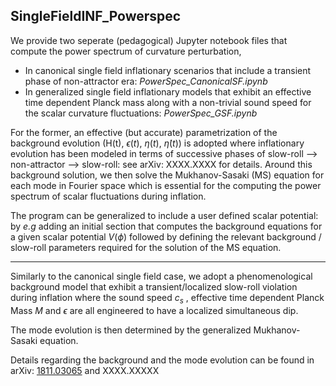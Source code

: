 ## SingleFieldINF_Powerspec

We provide two seperate (pedagogical) Jupyter notebook files that compute the power spectrum of curvature perturbation,

- In canonical single field inflationary scenarios that include a transient phase of non-attractor era: *PowerSpec_CanonicalSF.ipynb*
- In generalized single field inflationary models that exhibit an effective time dependent Planck mass along with a non-trivial sound speed for the scalar curvature fluctuations: *PowerSpec_GSF.ipynb*

For the former, an effective (but accurate) parametrization of the background evolution (H(t), $\epsilon(t)$, $\eta(t)$, $\dot{\eta}(t)$) is adopted where inflationary evolution has been modeled in terms of successive phases of slow-roll --> non-attractor --> slow-roll: see arXiv: XXXX.XXXX for details. Around this background solution, we then solve the Mukhanov-Sasaki (MS) equation for each mode in Fourier space which is essential for the computing the power spectrum of scalar fluctuations during inflation. 

The program can be generalized to include a user defined scalar potential: by *e.g* adding an initial section that computes the background equations for a given scalar potential $V(\phi)$ followed by defining the relevant background / slow-roll parameters required for the solution of the MS equation. 

***

Similarly to the canonical single field case, we adopt a phenomenological background model that exhibit a transient/localized slow-roll violation during inflation where the sound speed $c_s$ , effective time dependent Planck Mass $M$  and $\epsilon$ are all engineered to have a localized simultaneous dip.

The mode evolution is then determined by the generalized Mukhanov-Sasaki equation.

Details regarding the background and the mode evolution can be found in arXiv: [1811.03065](https://arxiv.org/abs/1811.03065) and XXXX.XXXXX 
